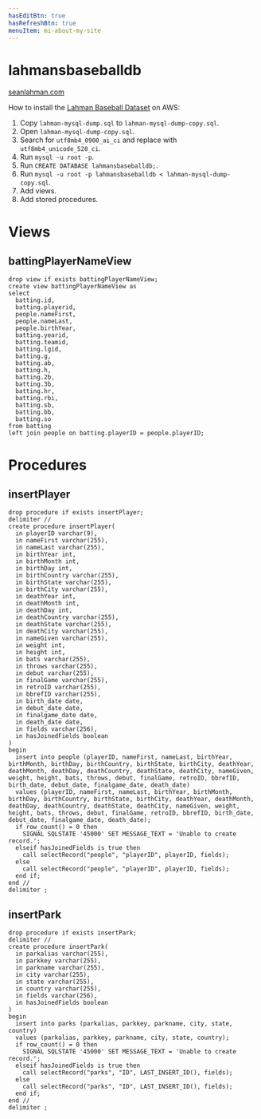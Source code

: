 ```yaml
---
hasEditBtn: true
hasRefreshBtn: true
menuItem: mi-about-my-site
---
```


# lahmansbaseballdb

[seanlahman.com](http://seanlahman.com/)

How to install the [Lahman Baseball Dataset](https://www.seanlahman.com/baseball-archive/statistics/) on AWS:

1. Copy `lahman-mysql-dump.sql` to `lahman-mysql-dump-copy.sql`.
1. Open `lahman-mysql-dump-copy.sql`.
1. Search for `utf8mb4_0900_ai_ci` and replace with `utf8mb4_unicode_520_ci`. 
1. Run `mysql -u root -p`.
1. Run `CREATE DATABASE lahmansbaseballdb;`.
1. Run `mysql -u root -p lahmansbaseballdb < lahman-mysql-dump-copy.sql`.
1. Add views.
1. Add stored procedures.

# Views

## battingPlayerNameView

``` nonum sql
drop view if exists battingPlayerNameView;
create view battingPlayerNameView as
select 
  batting.id, 
  batting.playerid, 
  people.nameFirst,
  people.nameLast,
  people.birthYear,
  batting.yearid, 
  batting.teamid, 
  batting.lgid, 
  batting.g, 
  batting.ab, 
  batting.h, 
  batting.2b, 
  batting.3b, 
  batting.hr, 
  batting.rbi, 
  batting.sb, 
  batting.bb, 
  batting.so 
from batting 
left join people on batting.playerID = people.playerID;
```

# Procedures

## insertPlayer

``` nonum sql
drop procedure if exists insertPlayer;
delimiter //
create procedure insertPlayer(
  in playerID varchar(9),
  in nameFirst varchar(255),
  in nameLast varchar(255),
  in birthYear int,
  in birthMonth int,
  in birthDay int,
  in birthCountry varchar(255),
  in birthState varchar(255),
  in birthCity varchar(255),
  in deathYear int,
  in deathMonth int,
  in deathDay int,
  in deathCountry varchar(255),
  in deathState varchar(255),
  in deathCity varchar(255),
  in nameGiven varchar(255),
  in weight int,
  in height int,
  in bats varchar(255),
  in throws varchar(255),
  in debut varchar(255),
  in finalGame varchar(255),
  in retroID varchar(255),
  in bbrefID varchar(255),
  in birth_date date,
  in debut_date date,
  in finalgame_date date,
  in death_date date,
  in fields varchar(256),
  in hasJoinedFields boolean
)
begin
  insert into people (playerID, nameFirst, nameLast, birthYear, birthMonth, birthDay, birthCountry, birthState, birthCity, deathYear, deathMonth, deathDay, deathCountry, deathState, deathCity, nameGiven, weight, height, bats, throws, debut, finalGame, retroID, bbrefID, birth_date, debut_date, finalgame_date, death_date) 
  values (playerID, nameFirst, nameLast, birthYear, birthMonth, birthDay, birthCountry, birthState, birthCity, deathYear, deathMonth, deathDay, deathCountry, deathState, deathCity, nameGiven, weight, height, bats, throws, debut, finalGame, retroID, bbrefID, birth_date, debut_date, finalgame_date, death_date);
  if row_count() = 0 then 
    SIGNAL SQLSTATE '45000' SET MESSAGE_TEXT = 'Unable to create record.';
  elseif hasJoinedFields is true then
    call selectRecord("people", "playerID", playerID, fields);
  else
    call selectRecord("people", "playerID", playerID, fields);
  end if;
end //
delimiter ;
```

## insertPark

``` nonum sql
drop procedure if exists insertPark;
delimiter //
create procedure insertPark(
  in parkalias varchar(255),
  in parkkey varchar(255),
  in parkname varchar(255),
  in city varchar(255),
  in state varchar(255),
  in country varchar(255),
  in fields varchar(256),
  in hasJoinedFields boolean
)
begin
  insert into parks (parkalias, parkkey, parkname, city, state, country) 
  values (parkalias, parkkey, parkname, city, state, country);
  if row_count() = 0 then 
    SIGNAL SQLSTATE '45000' SET MESSAGE_TEXT = 'Unable to create record.';
  elseif hasJoinedFields is true then
    call selectRecord("parks", "ID", LAST_INSERT_ID(), fields);
  else
    call selectRecord("parks", "ID", LAST_INSERT_ID(), fields);
  end if;
end //
delimiter ;
```